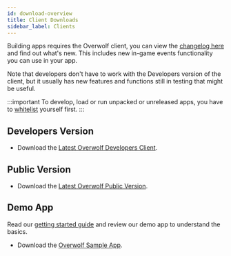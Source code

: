 ```yaml
---
id: download-overview
title: Client Downloads
sidebar_label: Clients
---
```


Building apps requires the Overwolf client, you can view the [changelog here](../api/changelog) and find out what's new. This includes new in-game events functionality you can use in your app.

Note that developers don't have to work with the Developers version of the client, but it usually has new features and functions still in testing that might be useful.

:::important
To develop, load or run unpacked or unreleased apps, you have to [whitelist](../start/sdk-introduction#whitelist-you-as-a-developer) yourself first.
::: 

## Developers Version

* Download the [Latest Overwolf Developers Client](https://download.overwolf.com/install/Download?Name=Game+Summary&ExtensionId=flkgdpkkjcoapbgmgpidhepajgkhckpgpibmlclb&Channel=developers).


## Public Version

* Download the [Latest Overwolf Public Version](https://download.overwolf.com/install/Download?Name=Game+Summary&ExtensionId=flkgdpkkjcoapbgmgpidhepajgkhckpgpibmlclb&Channel=website).

## Demo App

Read our [getting started guide](../start/sample-app-overview) and review our demo app to understand the basics.

* Download the [Overwolf Sample App](https://github.com/overwolf/sample-app).
